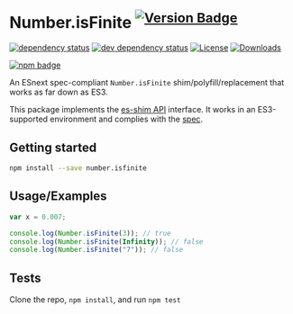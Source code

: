 # Number.isFinite <sup>[![Version Badge][npm-version-svg]][package-url]</sup>

[![dependency status][deps-svg]][deps-url]
[![dev dependency status][dev-deps-svg]][dev-deps-url]
[![License][license-image]][license-url]
[![Downloads][downloads-image]][downloads-url]

[![npm badge][npm-badge-png]][package-url]

An ESnext spec-compliant `Number.isFinite` shim/polyfill/replacement that works as far down as ES3.

This package implements the [es-shim API](https://github.com/es-shims/api) interface. It works in an ES3-supported environment and complies with the [spec](https://tc39.es/ecma262/#sec-number.isfinite).

## Getting started

```sh
npm install --save number.isfinite
```

## Usage/Examples

```js
var x = 0.007;

console.log(Number.isFinite(3)); // true
console.log(Number.isFinite(Infinity)); // false
console.log(Number.isFinite("7")); // false
```

## Tests

Clone the repo, `npm install`, and run `npm test`

[package-url]: https://npmjs.org/package/number.isfinite
[npm-version-svg]: https://versionbadg.es/es-shims/Number.isFinite.svg
[deps-svg]: https://david-dm.org/es-shims/Number.isFinite.svg
[deps-url]: https://david-dm.org/es-shims/Number.isFinite
[dev-deps-svg]: https://david-dm.org/es-shims/Number.isFinite/dev-status.svg
[dev-deps-url]: https://david-dm.org/es-shims/Number.isFinite#info=devDependencies
[npm-badge-png]: https://nodei.co/npm/number.isfinite.png?downloads=true&stars=true
[license-image]: https://img.shields.io/npm/l/number.isfinite.svg
[license-url]: LICENSE
[downloads-image]: https://img.shields.io/npm/dm/number.isfinite.svg
[downloads-url]: https://npm-stat.com/charts.html?package=number.isfinite
